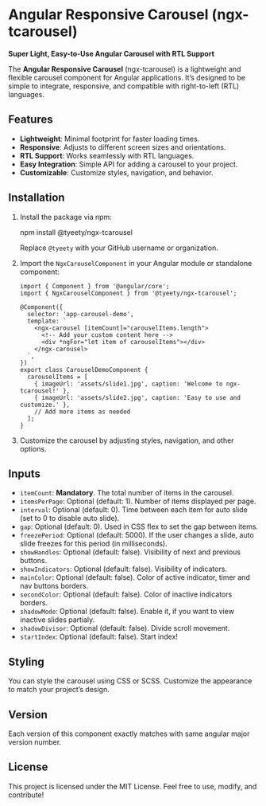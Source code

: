 Angular Responsive Carousel (ngx-tcarousel)
=========================================

**Super Light, Easy-to-Use Angular Carousel with RTL Support**

The **Angular Responsive Carousel** (ngx-tcarousel) is a lightweight and flexible carousel component for Angular applications. It’s designed to be simple to integrate, responsive, and compatible with right-to-left (RTL) languages.

Features
--------

*   **Lightweight**: Minimal footprint for faster loading times.
*   **Responsive**: Adjusts to different screen sizes and orientations.
*   **RTL Support**: Works seamlessly with RTL languages.
*   **Easy Integration**: Simple API for adding a carousel to your project.
*   **Customizable**: Customize styles, navigation, and behavior.

Installation
------------

1.  Install the package via npm:
    
    npm install @tyeety/ngx-tcarousel
    
    Replace `@tyeety` with your GitHub username or organization.
    
2.  Import the `NgxCarouselComponent` in your Angular module or standalone component:
    
        import { Component } from '@angular/core';
        import { NgxCarouselComponent } from '@tyeety/ngx-tcarousel';
        
        @Component({
          selector: 'app-carousel-demo',
          template: `
            <ngx-carousel [itemCount]="carouselItems.length">
              <!-- Add your custom content here -->
              <div *ngFor="let item of carouselItems"></div>
            </ngx-carousel>
          `,
        })
        export class CarouselDemoComponent {
          carouselItems = [
            { imageUrl: 'assets/slide1.jpg', caption: 'Welcome to ngx-tcarousel!' },
            { imageUrl: 'assets/slide2.jpg', caption: 'Easy to use and customize.' },
            // Add more items as needed
          ];
        }
    
3.  Customize the carousel by adjusting styles, navigation, and other options.
    

Inputs
------

*   `itemCount`: **Mandatory**. The total number of items in the carousel.
*   `itemsPerPage`: Optional (default: 1). Number of items displayed per page.
*   `interval`: Optional (default: 0). Time between each item for auto slide (set to 0 to disable auto slide).
*   `gap`: Optional (default: 0). Used in CSS flex to set the gap between items.
*   `freezePeriod`: Optional (default: 5000). If the user changes a slide, auto slide freezes for this period (in milliseconds).
*   `showHandles`: Optional (default: false). Visibility of next and previous buttons.
*   `showIndicators`: Optional (default: false). Visibility of indicators.
*   `mainColor`: Optional (default: false). Color of active indicator, timer and nav buttons borders.
*   `secondColor`: Optional (default: false). Color of inactive indicators borders.
*   `shadowMode`: Optional (default: false). Enable it, if you want to view inactive slides partialy.
*   `shadowDivisor`: Optional (default: false). Divide scroll movement.
*   `startIndex`: Optional (default: false). Start index!

Styling
-------

You can style the carousel using CSS or SCSS. Customize the appearance to match your project’s design.

Version
-------

Each version of this component exactly matches with same angular major version number.

License
-------

This project is licensed under the MIT License. Feel free to use, modify, and contribute!
